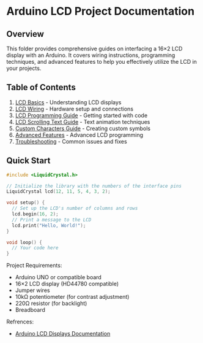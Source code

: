 # Arduino LCD Project Documentation

## Overview

This folder provides comprehensive guides on interfacing a 16×2 LCD display with an Arduino. It covers wiring instructions, programming techniques, and advanced features to help you effectively utilize the LCD in your projects.

## Table of Contents

1. [LCD Basics](./01_lcd_basics.md) - Understanding LCD displays
2. [LCD Wiring](./02_lcd_wiring.md) - Hardware setup and connections
3. [LCD Programming Guide](./03_lcd_programmming.md) - Getting started with code
4. [LCD Scrolling Text Guide](./04_lcd_scrolling.md) - Text animation techniques
5. [Custom Characters Guide](./05_lcd_custom_chars.md) - Creating custom symbols
6. [Advanced Features](./06_lcd_advanced.md) - Advanced LCD programming
7. [Troubleshooting](./07_lcd_troubleshooting.md) - Common issues and fixes

## Quick Start

```cpp
#include <LiquidCrystal.h>

// Initialize the library with the numbers of the interface pins
LiquidCrystal lcd(12, 11, 5, 4, 3, 2);

void setup() {
  // Set up the LCD's number of columns and rows
  lcd.begin(16, 2);
  // Print a message to the LCD
  lcd.print("Hello, World!");
}

void loop() {
  // Your code here
}
```

Project Requirements:

- Arduino UNO or compatible board
- 16×2 LCD display (HD44780 compatible)
- Jumper wires
- 10kΩ potentiometer (for contrast adjustment)
- 220Ω resistor (for backlight)
- Breadboard


Refrences:
- [Arduino LCD Displays Documentation](https://docs.arduino.cc/learn/electronics/lcd-displays/)
